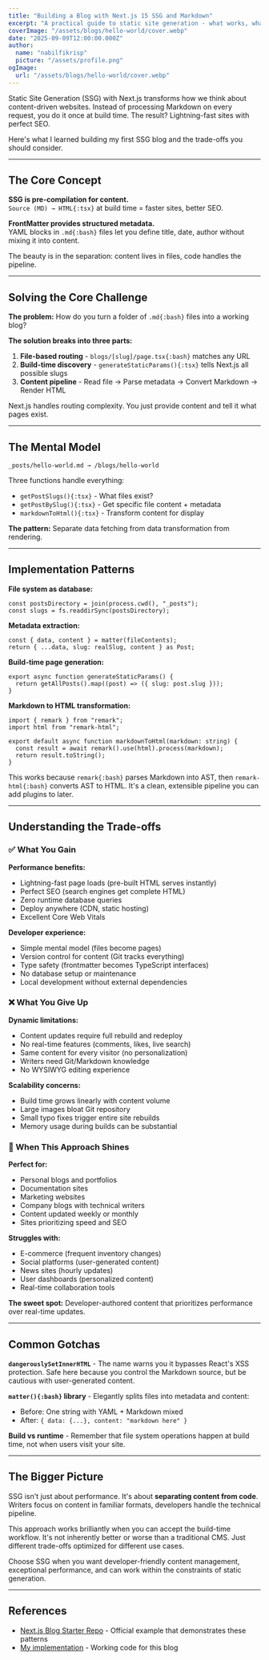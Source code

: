 ```yaml
---
title: "Building a Blog with Next.js 15 SSG and Markdown"
excerpt: "A practical guide to static site generation - what works, what doesn't, and when to choose this approach"
coverImage: "/assets/blogs/hello-world/cover.webp"
date: "2025-09-09T12:00:00.000Z"
author:
  name: "nabilfikrisp"
  picture: "/assets/profile.png"
ogImage:
  url: "/assets/blogs/hello-world/cover.webp"
---
```


Static Site Generation (SSG) with Next.js transforms how we think about content-driven websites. Instead of processing Markdown on every request, you do it once at build time. The result? Lightning-fast sites with perfect SEO.

Here's what I learned building my first SSG blog and the trade-offs you should consider.

---

## The Core Concept

**SSG is pre-compilation for content.**  
`Source (MD) → HTML{:tsx}` at build time = faster sites, better SEO.

**FrontMatter provides structured metadata.**  
YAML blocks in `.md{:bash}` files let you define title, date, author without mixing it into content.

The beauty is in the separation: content lives in files, code handles the pipeline.

---

## Solving the Core Challenge

**The problem:** How do you turn a folder of `.md{:bash}` files into a working blog?

**The solution breaks into three parts:**

1. **File-based routing** - `blogs/[slug]/page.tsx{:bash}` matches any URL
2. **Build-time discovery** - `generateStaticParams(){:tsx}` tells Next.js all possible slugs
3. **Content pipeline** - Read file → Parse metadata → Convert Markdown → Render HTML

Next.js handles routing complexity. You just provide content and tell it what pages exist.

---

## The Mental Model

```
_posts/hello-world.md → /blogs/hello-world
```

Three functions handle everything:

- `getPostSlugs(){:tsx}` - What files exist?
- `getPostBySlug(){:tsx}` - Get specific file content + metadata
- `markdownToHtml(){:tsx}` - Transform content for display

**The pattern:** Separate data fetching from data transformation from rendering.

---

## Implementation Patterns

**File system as database:**

```tsx
const postsDirectory = join(process.cwd(), "_posts");
const slugs = fs.readdirSync(postsDirectory);
```

**Metadata extraction:**

```tsx
const { data, content } = matter(fileContents);
return { ...data, slug: realSlug, content } as Post;
```

**Build-time page generation:**

```tsx
export async function generateStaticParams() {
  return getAllPosts().map((post) => ({ slug: post.slug }));
}
```

**Markdown to HTML transformation:**

```tsx
import { remark } from "remark";
import html from "remark-html";

export default async function markdownToHtml(markdown: string) {
  const result = await remark().use(html).process(markdown);
  return result.toString();
}
```

This works because `remark{:bash}` parses Markdown into AST, then `remark-html{:bash}` converts AST to HTML. It's a clean, extensible pipeline you can add plugins to later.

---

## Understanding the Trade-offs

### ✅ What You Gain

**Performance benefits:**

- Lightning-fast page loads (pre-built HTML serves instantly)
- Perfect SEO (search engines get complete HTML)
- Zero runtime database queries
- Deploy anywhere (CDN, static hosting)
- Excellent Core Web Vitals

**Developer experience:**

- Simple mental model (files become pages)
- Version control for content (Git tracks everything)
- Type safety (frontmatter becomes TypeScript interfaces)
- No database setup or maintenance
- Local development without external dependencies

### ❌ What You Give Up

**Dynamic limitations:**

- Content updates require full rebuild and redeploy
- No real-time features (comments, likes, live search)
- Same content for every visitor (no personalization)
- Writers need Git/Markdown knowledge
- No WYSIWYG editing experience

**Scalability concerns:**

- Build time grows linearly with content volume
- Large images bloat Git repository
- Small typo fixes trigger entire site rebuilds
- Memory usage during builds can be substantial

### 🤔 When This Approach Shines

**Perfect for:**

- Personal blogs and portfolios
- Documentation sites
- Marketing websites
- Company blogs with technical writers
- Content updated weekly or monthly
- Sites prioritizing speed and SEO

**Struggles with:**

- E-commerce (frequent inventory changes)
- Social platforms (user-generated content)
- News sites (hourly updates)
- User dashboards (personalized content)
- Real-time collaboration tools

**The sweet spot:** Developer-authored content that prioritizes performance over real-time updates.

---

## Common Gotchas

**`dangerouslySetInnerHTML`** - The name warns you it bypasses React's XSS protection. Safe here because you control the Markdown source, but be cautious with user-generated content.

**`matter(){:bash}` library** - Elegantly splits files into metadata and content:

- Before: One string with YAML + Markdown mixed
- After: `{ data: {...}, content: "markdown here" }`

**Build vs runtime** - Remember that file system operations happen at build time, not when users visit your site.

---

## The Bigger Picture

SSG isn't just about performance. It's about **separating content from code**. Writers focus on content in familiar formats, developers handle the technical pipeline.

This approach works brilliantly when you can accept the build-time workflow. It's not inherently better or worse than a traditional CMS. Just different trade-offs optimized for different use cases.

Choose SSG when you want developer-friendly content management, exceptional performance, and can work within the constraints of static generation.

---

## References

- [Next.js Blog Starter Repo](https://github.com/vercel/next.js/tree/canary/examples/blog-starter) - Official example that demonstrates these patterns
- [My implementation](https://github.com/nabilfikrisp/your-repo-name) - Working code for this blog
